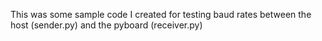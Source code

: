 This was some sample code I created for testing baud rates
between the host (sender.py) and the pyboard (receiver.py)
